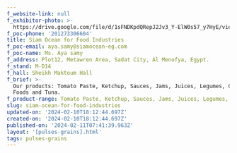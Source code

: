 ```yaml
---
f_website-link: null
f_exhibitor-photo: >-
  https://drive.google.com/file/d/1sFNDKpdQRepJ2Jv3_Y-ElW0s57_y7HyE/view?usp=drive_link
f_poc-phone: '201273306604'
title: Siam Ocean for Food Industries
f_poc-email: aya.samy@siamocean-eg.com
f_poc-name: Ms. Aya samy
f_address: Plot12, Metawren Area, Sadat City, Al Menofya, Egypt.
f_stand: M-D14
f_hall: Sheikh Maktoum Hall
f_brief: >-
  Our products: Tomato Paste, Ketchup, Sauces, Jams, Juices, Legumes, Canned
  Foods and Tuna.
f_product-range: Tomato Paste, Ketchup, Sauces, Jams, Juices, Legumes, Canned Foods and Tuna.
slug: siam-ocean-for-food-industries
updated-on: '2024-02-10T18:12:44.697Z'
created-on: '2024-02-10T18:12:44.697Z'
published-on: '2024-02-11T07:41:39.963Z'
layout: '[pulses-grains].html'
tags: pulses-grains
---
```



